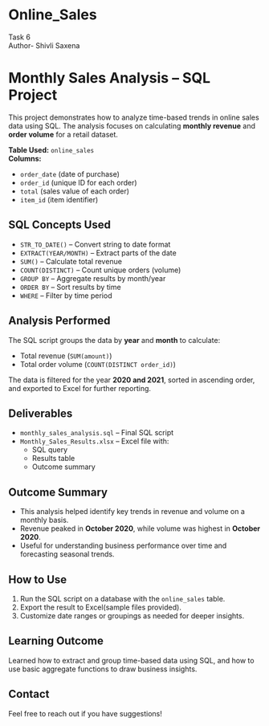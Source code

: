 # Online_Sales
Task 6<br>
Author- Shivli Saxena<br>
# Monthly Sales Analysis – SQL Project<br>
This project demonstrates how to analyze time-based trends in online sales data using SQL. The analysis focuses on calculating **monthly revenue** and **order volume** for a retail dataset.<br>

**Table Used:** `online_sales`<br>
**Columns:**
- `order_date` (date of purchase)<br>
- `order_id` (unique ID for each order)<br>
- `total` (sales value of each order)<br>
- `item_id` (item identifier)<br>

## **SQL Concepts Used** <br>
- `STR_TO_DATE()` – Convert string to date format<br>
- `EXTRACT(YEAR/MONTH)` – Extract parts of the date<br>
- `SUM()` – Calculate total revenue<br>
- `COUNT(DISTINCT)` – Count unique orders (volume)<br>
- `GROUP BY` – Aggregate results by month/year<br>
- `ORDER BY` – Sort results by time<br>
- `WHERE` – Filter by time period<br>

## Analysis Performed<br>
The SQL script groups the data by **year** and **month** to calculate:<br>
- Total revenue (`SUM(amount)`)<br>
- Total order volume (`COUNT(DISTINCT order_id)`)<br>

The data is filtered for the year **2020 and 2021**, sorted in ascending order, and exported to Excel for further reporting.<br>

## Deliverables<br>
- `monthly_sales_analysis.sql` – Final SQL script
- `Monthly_Sales_Results.xlsx` – Excel file with:
  - SQL query
  - Results table
  - Outcome summary

## Outcome Summary<br>
- This analysis helped identify key trends in revenue and volume on a monthly basis.
- Revenue peaked in **October 2020**, while volume was highest in **October 2020**.
- Useful for understanding business performance over time and forecasting seasonal trends.


## How to Use<br>
1. Run the SQL script on a database with the `online_sales` table.
2. Export the result to Excel(sample files provided).
3. Customize date ranges or groupings as needed for deeper insights.

## Learning Outcome<br>
Learned how to extract and group time-based data using SQL, and how to use basic aggregate functions to draw business insights.<br>

## Contact<br>
Feel free to reach out if you have suggestions!


